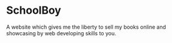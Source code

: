 # SchoolBoy
A website which gives me the liberty to sell my books online and showcasing by web developing skills to you.
